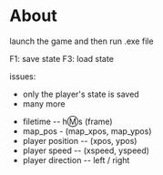 # About

launch the game and then run .exe file

<Savestate>

F1: save state
F3: load state

issues:
- only the player's state is saved
- many more



<Info HUD>

- filetime -- h:m:s (frame)
- map_pos - (map_xpos, map_ypos)
- player position -- (xpos, ypos)
- player speed -- (xspeed, yspeed)
- player direction -- left / right
